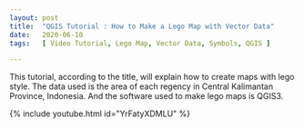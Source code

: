 ```yaml
---
layout: post
title:  "QGIS Tutorial : How to Make a Lego Map with Vector Data"
date:   2020-06-10
tags:   [ Video Tutorial, Lego Map, Vector Data, Symbols, QGIS ]

---
```


<p class="intro"><span class="dropcap">T</span>his tutorial, according to the title, will explain how to create maps with lego style. The data used is the area of each regency in Central Kalimantan Province, Indonesia. And the software used to make lego maps is QGIS3.</p>

{% include youtube.html id="YrFatyXDMLU" %}
